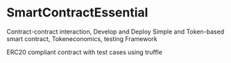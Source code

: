 # SmartContractEssential

Contract-contract interaction, Develop and Deploy Simple and Token-based smart contract, Tokeneconomics, testing Framework

ERC20 compliant contract with test cases using truffle
